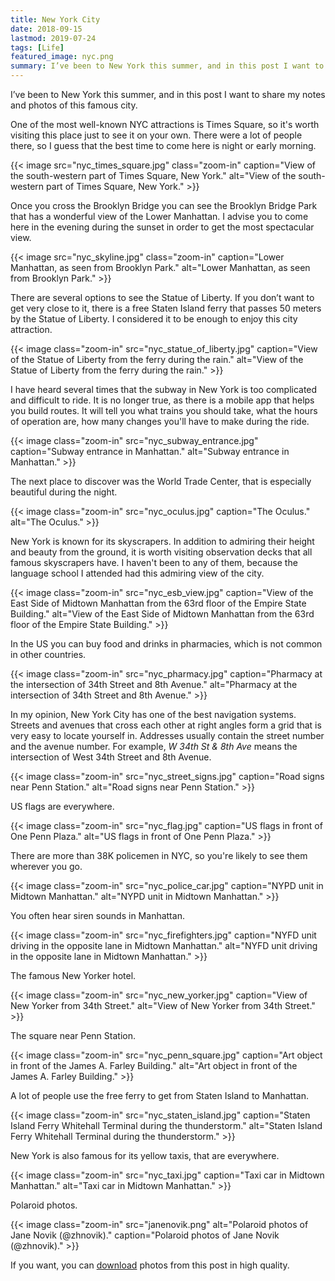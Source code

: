 ```yaml
---
title: New York City
date: 2018-09-15
lastmod: 2019-07-24
tags: [Life]
featured_image: nyc.png 
summary: I’ve been to New York this summer, and in this post I want to share my notes and photos of this famous city.
---
```


I’ve been to New York this summer, and in this post I want to share my notes and photos of this famous city. 

One of the most well-known NYC attractions is Times Square, so it's worth visiting this place just to see it on your own. There were a lot of people there, so I guess that the best time to come here is night or early morning.

{{< image src="nyc_times_square.jpg" class="zoom-in" caption="View of the south-western part of Times Square, New York." alt="View of the south-western part of Times Square, New York." >}}

Once you cross the Brooklyn Bridge you can see the Brooklyn Bridge Park that has a wonderful view of the Lower Manhattan. I advise you to come here in the evening during the sunset in order to get the most spectacular view.

{{< image src="nyc_skyline.jpg" class="zoom-in" caption="Lower Manhattan, as seen from Brooklyn Park." alt="Lower Manhattan, as seen from Brooklyn Park." >}}

There are several options to see the Statue of Liberty. If you don’t want to get very close to it, there is a free Staten Island ferry that passes 50 meters by the Statue of Liberty. I considered it to be enough to enjoy this city attraction.

{{< image class="zoom-in" src="nyc_statue_of_liberty.jpg" caption="View of the Statue of Liberty from the ferry during the rain." alt="View of the Statue of Liberty from the ferry during the rain." >}}

I have heard several times that the subway in New York is too complicated and difficult to ride. It is no longer true, as there is a mobile app that helps you build routes. It will tell you what trains you should take, what the hours of operation are, how many changes you'll have to make during the ride.

{{< image class="zoom-in" src="nyc_subway_entrance.jpg" caption="Subway entrance in Manhattan." alt="Subway entrance in Manhattan." >}}

The next place to discover was the World Trade Center, that is especially beautiful during the night.

{{< image class="zoom-in" src="nyc_oculus.jpg" caption="The Oculus." alt="The Oculus." >}}

New York is known for its skyscrapers. In addition to admiring their height and beauty from the ground, it is worth visiting observation decks that all famous skyscrapers have. I haven't been to any of them, because the language school I attended had this admiring view of the city.

{{< image class="zoom-in" src="nyc_esb_view.jpg" caption="View of the East Side of Midtown Manhattan from the 63rd floor of the Empire State Building." alt="View of the East Side of Midtown Manhattan from the 63rd floor of the Empire State Building." >}}

In the US you can buy food and drinks in pharmacies, which is not common in other countries.

{{< image class="zoom-in" src="nyc_pharmacy.jpg" caption="Pharmacy at the intersection of 34th Street and 8th Avenue." alt="Pharmacy at the intersection of 34th Street and 8th Avenue." >}}

In my opinion, New York City has one of the best navigation systems. Streets and avenues that cross each other at right angles form a grid that is very easy to locate yourself in. Addresses usually contain the street number and the avenue number. For example, _W 34th St & 8th Ave_ means the intersection of West 34th Street and 8th Avenue.

{{< image class="zoom-in" src="nyc_street_signs.jpg" caption="Road signs near Penn Station." alt="Road signs near Penn Station." >}}

US flags are everywhere.

{{< image class="zoom-in" src="nyc_flag.jpg" caption="US flags in front of One Penn Plaza." alt="US flags in front of One Penn Plaza." >}}

There are more than 38K policemen in NYC, so you're likely to see them wherever you go.

{{< image class="zoom-in" src="nyc_police_car.jpg" caption="NYPD unit in Midtown Manhattan." alt="NYPD unit in Midtown Manhattan." >}}

You often hear siren sounds in Manhattan.

{{< image class="zoom-in" src="nyc_firefighters.jpg" caption="NYFD unit driving in the opposite lane in Midtown Manhattan." alt="NYFD unit driving in the opposite lane in Midtown Manhattan." >}}

The famous New Yorker hotel.

{{< image class="zoom-in" src="nyc_new_yorker.jpg" caption="View of New Yorker from 34th Street." alt="View of New Yorker from 34th Street." >}}

The square near Penn Station.

{{< image class="zoom-in" src="nyc_penn_square.jpg" caption="Art object in front of the James A. Farley Building." alt="Art object in front of the James A. Farley Building." >}}

A lot of people use the free ferry to get from Staten Island to Manhattan.

{{< image class="zoom-in" src="nyc_staten_island.jpg" caption="Staten Island Ferry Whitehall Terminal during the thunderstorm." alt="Staten Island Ferry Whitehall Terminal during the thunderstorm." >}}

New York is also famous for its yellow taxis, that are everywhere.

{{< image class="zoom-in" src="nyc_taxi.jpg" caption="Taxi car in Midtown Manhattan." alt="Taxi car in Midtown Manhattan." >}}

Polaroid photos.

{{< image class="zoom-in" src="janenovik.png" alt="Polaroid photos of Jane Novik (@zhnovik)." caption="Polaroid photos of Jane Novik (@zhnovik)." >}}

If you want, you can [download](nyc_photos.7z) photos from this post in high quality.